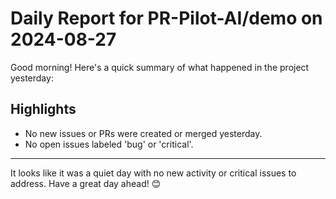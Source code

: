 # Daily Report for PR-Pilot-AI/demo on 2024-08-27

Good morning! Here's a quick summary of what happened in the project yesterday:

## Highlights
- No new issues or PRs were created or merged yesterday.
- No open issues labeled 'bug' or 'critical'.

---

It looks like it was a quiet day with no new activity or critical issues to address. Have a great day ahead! 😊